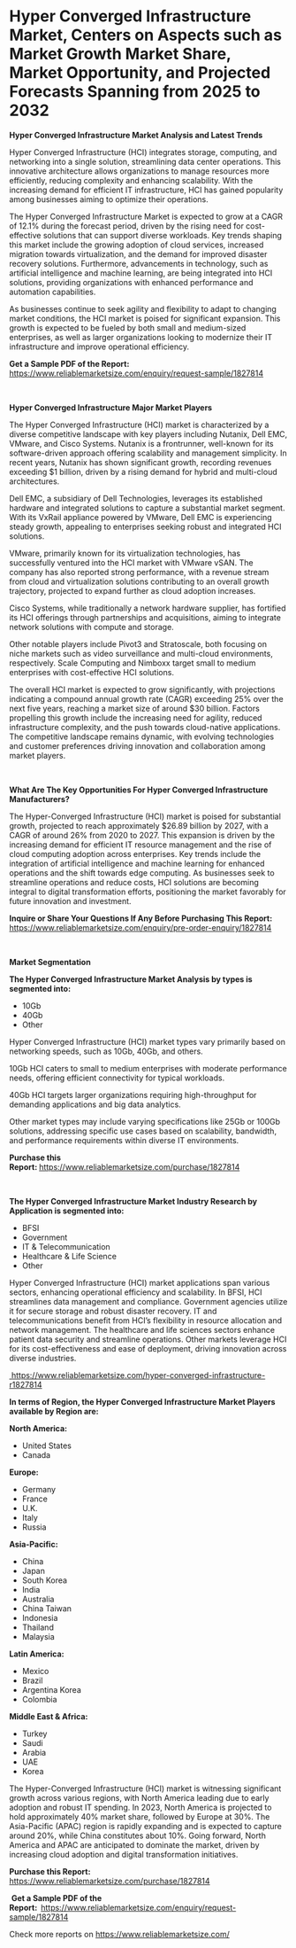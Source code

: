 <p><h1>Hyper Converged Infrastructure Market, Centers on Aspects such as Market Growth Market Share, Market Opportunity, and Projected Forecasts Spanning from 2025 to 2032</h1></p><p><strong>Hyper Converged Infrastructure Market Analysis and Latest Trends</strong></p>
<p><p>Hyper Converged Infrastructure (HCI) integrates storage, computing, and networking into a single solution, streamlining data center operations. This innovative architecture allows organizations to manage resources more efficiently, reducing complexity and enhancing scalability. With the increasing demand for efficient IT infrastructure, HCI has gained popularity among businesses aiming to optimize their operations.</p><p>The Hyper Converged Infrastructure Market is expected to grow at a CAGR of 12.1% during the forecast period, driven by the rising need for cost-effective solutions that can support diverse workloads. Key trends shaping this market include the growing adoption of cloud services, increased migration towards virtualization, and the demand for improved disaster recovery solutions. Furthermore, advancements in technology, such as artificial intelligence and machine learning, are being integrated into HCI solutions, providing organizations with enhanced performance and automation capabilities.</p><p>As businesses continue to seek agility and flexibility to adapt to changing market conditions, the HCI market is poised for significant expansion. This growth is expected to be fueled by both small and medium-sized enterprises, as well as larger organizations looking to modernize their IT infrastructure and improve operational efficiency.</p></p>
<p><strong>Get a Sample PDF of the Report:&nbsp;</strong> <a href="https://www.reliablemarketsize.com/enquiry/request-sample/1827814?utm_campaign=2628&utm_medium=2&utm_source=Github&utm_content=ia&utm_term=06032025&utm_id=hyper-converged-infrastructure">https://www.reliablemarketsize.com/enquiry/request-sample/1827814</a></p>
<p>&nbsp;</p>
<p><strong>Hyper Converged Infrastructure Major Market Players</strong></p>
<p><p>The Hyper Converged Infrastructure (HCI) market is characterized by a diverse competitive landscape with key players including Nutanix, Dell EMC, VMware, and Cisco Systems. Nutanix is a frontrunner, well-known for its software-driven approach offering scalability and management simplicity. In recent years, Nutanix has shown significant growth, recording revenues exceeding $1 billion, driven by a rising demand for hybrid and multi-cloud architectures.</p><p>Dell EMC, a subsidiary of Dell Technologies, leverages its established hardware and integrated solutions to capture a substantial market segment. With its VxRail appliance powered by VMware, Dell EMC is experiencing steady growth, appealing to enterprises seeking robust and integrated HCI solutions.</p><p>VMware, primarily known for its virtualization technologies, has successfully ventured into the HCI market with VMware vSAN. The company has also reported strong performance, with a revenue stream from cloud and virtualization solutions contributing to an overall growth trajectory, projected to expand further as cloud adoption increases.</p><p>Cisco Systems, while traditionally a network hardware supplier, has fortified its HCI offerings through partnerships and acquisitions, aiming to integrate network solutions with compute and storage.</p><p>Other notable players include Pivot3 and Stratoscale, both focusing on niche markets such as video surveillance and multi-cloud environments, respectively. Scale Computing and Nimboxx target small to medium enterprises with cost-effective HCI solutions.</p><p>The overall HCI market is expected to grow significantly, with projections indicating a compound annual growth rate (CAGR) exceeding 25% over the next five years, reaching a market size of around $30 billion. Factors propelling this growth include the increasing need for agility, reduced infrastructure complexity, and the push towards cloud-native applications. The competitive landscape remains dynamic, with evolving technologies and customer preferences driving innovation and collaboration among market players.</p></p>
<p>&nbsp;</p>
<p><strong>What Are The Key Opportunities For Hyper Converged Infrastructure Manufacturers?</strong></p>
<p><p>The Hyper-Converged Infrastructure (HCI) market is poised for substantial growth, projected to reach approximately $26.89 billion by 2027, with a CAGR of around 26% from 2020 to 2027. This expansion is driven by the increasing demand for efficient IT resource management and the rise of cloud computing adoption across enterprises. Key trends include the integration of artificial intelligence and machine learning for enhanced operations and the shift towards edge computing. As businesses seek to streamline operations and reduce costs, HCI solutions are becoming integral to digital transformation efforts, positioning the market favorably for future innovation and investment.</p></p>
<p><strong>Inquire or Share Your Questions If Any Before Purchasing This Report:</strong> <a href="https://www.reliablemarketsize.com/enquiry/pre-order-enquiry/1827814?utm_campaign=2628&utm_medium=2&utm_source=Github&utm_content=ia&utm_term=06032025&utm_id=hyper-converged-infrastructure">https://www.reliablemarketsize.com/enquiry/pre-order-enquiry/1827814</a></p>
<p>&nbsp;</p>
<p><strong>Market Segmentation</strong></p>
<p><strong>The Hyper Converged Infrastructure Market Analysis by types is segmented into:</strong></p>
<p><ul><li>10Gb</li><li>40Gb</li><li>Other</li></ul></p>
<p><p>Hyper Converged Infrastructure (HCI) market types vary primarily based on networking speeds, such as 10Gb, 40Gb, and others. </p><p>10Gb HCI caters to small to medium enterprises with moderate performance needs, offering efficient connectivity for typical workloads. </p><p>40Gb HCI targets larger organizations requiring high-throughput for demanding applications and big data analytics. </p><p>Other market types may include varying specifications like 25Gb or 100Gb solutions, addressing specific use cases based on scalability, bandwidth, and performance requirements within diverse IT environments.</p></p>
<p><strong>Purchase this Report:&nbsp;</strong><a href="https://www.reliablemarketsize.com/purchase/1827814?utm_campaign=2628&utm_medium=2&utm_source=Github&utm_content=ia&utm_term=06032025&utm_id=hyper-converged-infrastructure">https://www.reliablemarketsize.com/purchase/1827814</a></p>
<p>&nbsp;</p>
<p><strong>The Hyper Converged Infrastructure Market Industry Research by Application is segmented into:</strong></p>
<p><ul><li>BFSI</li><li>Government</li><li>IT & Telecommunication</li><li>Healthcare & Life Science</li><li>Other</li></ul></p>
<p><p>Hyper Converged Infrastructure (HCI) market applications span various sectors, enhancing operational efficiency and scalability. In BFSI, HCI streamlines data management and compliance. Government agencies utilize it for secure storage and robust disaster recovery. IT and telecommunications benefit from HCI’s flexibility in resource allocation and network management. The healthcare and life sciences sectors enhance patient data security and streamline operations. Other markets leverage HCI for its cost-effectiveness and ease of deployment, driving innovation across diverse industries.</p></p>
<p><a href="https://www.reliablemarketsize.com/hyper-converged-infrastructure-r1827814?utm_campaign=2628&utm_medium=2&utm_source=Github&utm_content=ia&utm_term=06032025&utm_id=hyper-converged-infrastructure">&nbsp;https://www.reliablemarketsize.com/hyper-converged-infrastructure-r1827814</a></p>
<p><strong>In terms of Region, the Hyper Converged Infrastructure Market Players available by Region are:</strong></p>
<p>
    <p> <strong> North America: </strong>
        <ul>
            <li>United States</li>
            <li>Canada</li>
        </ul>
        </p> 
    <p> <strong> Europe: </strong>
        <ul>
            <li>Germany</li>
            <li>France</li>
            <li>U.K.</li>
            <li>Italy</li>
            <li>Russia</li>
        </ul>
        </p> 
    <p> <strong> Asia-Pacific: </strong>
        <ul>
            <li>China</li>
            <li>Japan</li>
            <li>South Korea</li>
            <li>India</li>
            <li>Australia</li>
            <li>China Taiwan</li>
            <li>Indonesia</li>
            <li>Thailand</li>
            <li>Malaysia</li>
        </ul>
        </p> 
    <p> <strong> Latin America: </strong>
        <ul>
            <li>Mexico</li>
            <li>Brazil</li>
            <li>Argentina Korea</li>
            <li>Colombia</li>
        </ul>
        </p> 
    <p> <strong> Middle East & Africa: </strong>
        <ul>
            <li>Turkey</li>
            <li>Saudi</li>
            <li>Arabia</li>
            <li>UAE</li>
            <li>Korea</li>
        </ul>
    </p>
    </p>
<p><p>The Hyper-Converged Infrastructure (HCI) market is witnessing significant growth across various regions, with North America leading due to early adoption and robust IT spending. In 2023, North America is projected to hold approximately 40% market share, followed by Europe at 30%. The Asia-Pacific (APAC) region is rapidly expanding and is expected to capture around 20%, while China constitutes about 10%. Going forward, North America and APAC are anticipated to dominate the market, driven by increasing cloud adoption and digital transformation initiatives.</p></p>
<p><strong>Purchase this Report: </strong><a href="https://www.reliablemarketsize.com/purchase/1827814?utm_campaign=2628&utm_medium=2&utm_source=Github&utm_content=ia&utm_term=06032025&utm_id=hyper-converged-infrastructure">https://www.reliablemarketsize.com/purchase/1827814</a></p>
<p>&nbsp;<strong>Get a Sample PDF of the Report:&nbsp;&nbsp;</strong><a href="https://www.reliablemarketsize.com/enquiry/request-sample/1827814?utm_campaign=2628&utm_medium=2&utm_source=Github&utm_content=ia&utm_term=06032025&utm_id=hyper-converged-infrastructure">https://www.reliablemarketsize.com/enquiry/request-sample/1827814</a></p>
<p><strong></strong></p>
<p>Check more reports on <a href="https://www.reliablemarketsize.com/?utm_campaign=2628&utm_medium=2&utm_source=Github&utm_content=ia&utm_term=06032025&utm_id=hyper-converged-infrastructure">https://www.reliablemarketsize.com/</a></p>